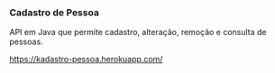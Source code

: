 ### Cadastro de Pessoa

API em Java que permite cadastro, alteração, remoção e consulta de pessoas.

https://kadastro-pessoa.herokuapp.com/
